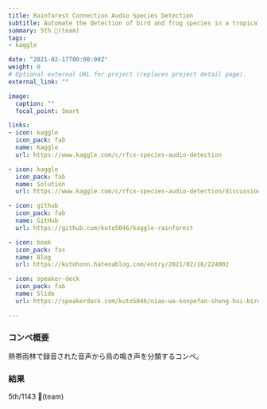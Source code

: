 ```yaml
---
title: Rainforest Connection Audio Species Detection
subtitle: Automate the detection of bird and frog species in a tropical soundscape
summary: 5th 🥇(team)
tags:
- kaggle

date: "2021-02-17T00:00:00Z"
weight: 0
# Optional external URL for project (replaces project detail page).
external_link: ""

image:
  caption: ""
  focal_point: Smart

links:
- icon: kaggle
  icon_pack: fab
  name: Kaggle
  url: https://www.kaggle.com/c/rfcx-species-audio-detection

- icon: kaggle
  icon_pack: fab
  name: Solution
  url: https://www.kaggle.com/c/rfcx-species-audio-detection/discussion/220432

- icon: github
  icon_pack: fab
  name: GitHub
  url: https://github.com/kuto5046/kaggle-rainforest

- icon: book
  icon_pack: fas
  name: Blog
  url: https://kutohonn.hatenablog.com/entry/2021/02/18/224002

- icon: speaker-deck
  icon_pack: fab
  name: Slide
  url: https://speakerdeck.com/kuto5046/niao-wa-konpefan-sheng-hui-birdcall-revengetimu

---
```


### コンペ概要
熱帯雨林で録音された音声から鳥の鳴き声を分類するコンペ。

### 結果
5th/1143 🥇(team)
<!-- ![](https://github.com/kuto5046/kaggle-indoor/blob/main/img/lb.png) -->
